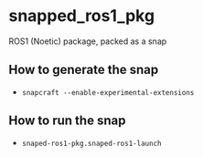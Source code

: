 # snapped_ros1_pkg
ROS1 (Noetic) package, packed as a snap
## How to generate the snap
- `snapcraft --enable-experimental-extensions`
## How to run the snap
- `snaped-ros1-pkg.snaped-ros1-launch`
